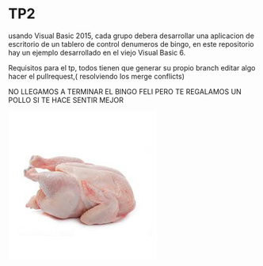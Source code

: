 # TP2
usando Visual Basic 2015, cada grupo debera desarrollar una aplicacion de escritorio de un tablero de control denumeros de bingo, en este repositorio hay un ejemplo desarrollado en el viejo Visual Basic 6.

Requisitos para el tp, todos tienen que generar su propio branch editar algo hacer el pullrequest,( resolviendo los merge conflicts)



NO LLEGAMOS A TERMINAR EL BINGO FELI PERO TE REGALAMOS UN POLLO SI TE HACE SENTIR MEJOR

![POSHO](/comer-pollo-300x300.jpg)
